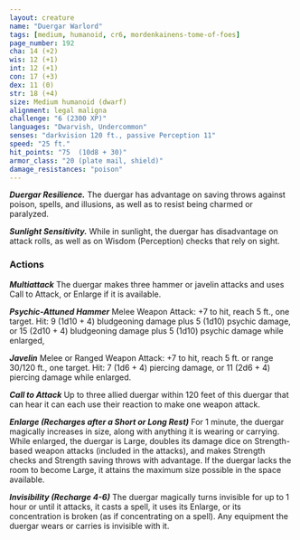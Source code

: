 ```yaml
---
layout: creature
name: "Duergar Warlord"
tags: [medium, humanoid, cr6, mordenkainens-tome-of-foes]
page_number: 192
cha: 14 (+2)
wis: 12 (+1)
int: 12 (+1)
con: 17 (+3)
dex: 11 (0)
str: 18 (+4)
size: Medium humanoid (dwarf)
alignment: legal maligna
challenge: "6 (2300 XP)"
languages: "Dwarvish, Undercommon"
senses: "darkvision 120 ft., passive Perception 11"
speed: "25 ft."
hit_points: "75  (10d8 + 30)"
armor_class: "20 (plate mail, shield)"
damage_resistances: "poison"
---
```


***Duergar Resilience.*** The duergar has advantage on saving throws against poison, spells, and illusions, as well as to resist being charmed or paralyzed.

***Sunlight Sensitivity.*** While in sunlight, the duergar has disadvantage on attack rolls, as well as on Wisdom (Perception) checks that rely on sight.

### Actions

***Multiattack*** The duergar makes three hammer or javelin attacks and uses Call to Attack, or Enlarge if it is available.

***Psychic-Attuned Hammer*** Melee Weapon Attack: +7 to hit, reach 5 ft., one target. Hit: 9 (1d10 + 4) bludgeoning damage plus 5 (1d10) psychic damage, or 15 (2d10 + 4) bludgeoning damage plus 5 (1d10) psychic damage while enlarged,

***Javelin*** Melee or Ranged Weapon Attack: +7 to hit, reach 5 ft. or range 30/120 ft., one target. Hit: 7 (1d6 + 4) piercing damage, or 11 (2d6 + 4) piercing damage while enlarged.

***Call to Attack*** Up to three allied duergar within 120 feet of this duergar that can hear it can each use their reaction to make one weapon attack.

***Enlarge (Recharges after a Short or Long Rest)*** For 1 minute, the duergar magically increases in size, along with anything it is wearing or carrying. While enlarged, the duergar is Large, doubles its damage dice on Strength-based weapon attacks (included in the attacks), and makes Strength checks and Strength saving throws with advantage. If the duergar lacks the room to become Large, it attains the maximum size possible in the space available.

***Invisibility (Recharge 4-6)*** The duergar magically turns invisible for up to 1 hour or until it attacks, it casts a spell, it uses its Enlarge, or its concentration is broken (as if concentrating on a spell). Any equipment the duergar wears or carries is invisible with it.